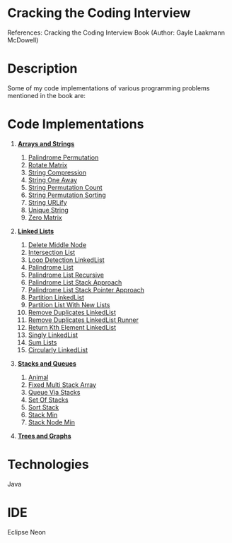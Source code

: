 # Cracking the Coding Interview
References: Cracking the Coding Interview Book (Author: Gayle Laakmann McDowell)

# Description
Some of my code implementations of various programming problems mentioned in the book are:

# Code Implementations
1. [**Arrays and Strings**](https://github.com/agrawal-priyank/cracking-the-coding-interview/tree/master/src/ArraysAndStrings)
    1. [Palindrome Permutation](https://github.com/agrawal-priyank/cracking-the-coding-interview/blob/master/src/ArraysAndStrings/PalindromePermutation.java)
    2. [Rotate Matrix](https://github.com/agrawal-priyank/cracking-the-coding-interview/blob/master/src/ArraysAndStrings/RotateMatrix.java)
    3. [String Compression](https://github.com/agrawal-priyank/cracking-the-coding-interview/blob/master/src/ArraysAndStrings/StringCompression.java)
    4. [String One Away](https://github.com/agrawal-priyank/cracking-the-coding-interview/blob/master/src/ArraysAndStrings/StringOneAway.java)
    5. [String Permutation Count](https://github.com/agrawal-priyank/cracking-the-coding-interview/blob/master/src/ArraysAndStrings/StringPermutationCount.java)
    6. [String Permutation Sorting](https://github.com/agrawal-priyank/cracking-the-coding-interview/blob/master/src/ArraysAndStrings/StringPermutationSorting.java)
    7. [String URLify](https://github.com/agrawal-priyank/cracking-the-coding-interview/blob/master/src/ArraysAndStrings/URLify.java)
    8. [Unique String](https://github.com/agrawal-priyank/cracking-the-coding-interview/blob/master/src/ArraysAndStrings/UniqueString.java)
    9. [Zero Matrix](https://github.com/agrawal-priyank/cracking-the-coding-interview/blob/master/src/ArraysAndStrings/ZeroMatrix.java)

2. [**Linked Lists**](https://github.com/agrawal-priyank/cracking-the-coding-interview/tree/master/src/LinkedLists)    
    1. [Delete Middle Node](https://github.com/agrawal-priyank/cracking-the-coding-interview/blob/master/src/LinkedLists/DeleteMiddleNode.java)
    2. [Intersection List](https://github.com/agrawal-priyank/cracking-the-coding-interview/blob/master/src/LinkedLists/IntersectionList.java)
    3. [Loop Detection LinkedList](https://github.com/agrawal-priyank/cracking-the-coding-interview/blob/master/src/LinkedLists/LoopDetectionLinkedList.java)
    4. [Palindrome List](https://github.com/agrawal-priyank/cracking-the-coding-interview/blob/master/src/LinkedLists/PalindromeList.java)
    5. [Palindrome List Recursive](https://github.com/agrawal-priyank/cracking-the-coding-interview/blob/master/src/LinkedLists/PalindromeListRecursive.java)
    6. [Palindrome List Stack Approach](https://github.com/agrawal-priyank/cracking-the-coding-interview/blob/master/src/LinkedLists/PalindromeListStackApproach.java)
    7. [Palindrome List Stack Pointer Approach](https://github.com/agrawal-priyank/cracking-the-coding-interview/blob/master/src/LinkedLists/PalindromeListStackPointerApproach.java)
    8. [Partition LinkedList](https://github.com/agrawal-priyank/cracking-the-coding-interview/blob/master/src/LinkedLists/PartitionLinkedList.java)
    9. [Partition List With New Lists](https://github.com/agrawal-priyank/cracking-the-coding-interview/blob/master/src/LinkedLists/PartitionListWithNewLists.java)
    10. [Remove Duplicates LinkedList](https://github.com/agrawal-priyank/cracking-the-coding-interview/blob/master/src/LinkedLists/RemoveDuplicatesLinkedLists.java)
    11. [Remove Duplicates LinkedList Runner](https://github.com/agrawal-priyank/cracking-the-coding-interview/blob/master/src/LinkedLists/RemoveDupsLinkedListRunner.java)
    12. [Return Kth Element LinkedList](https://github.com/agrawal-priyank/cracking-the-coding-interview/blob/master/src/LinkedLists/ReturnKthElementLinkedList.java)
    13. [Singly LinkedList](https://github.com/agrawal-priyank/cracking-the-coding-interview/blob/master/src/LinkedLists/SinglyLinkedList.java)
    14. [Sum Lists](https://github.com/agrawal-priyank/cracking-the-coding-interview/blob/master/src/LinkedLists/SumLists.java)
    15. [Circularly LinkedList](https://github.com/agrawal-priyank/cracking-the-coding-interview/blob/master/src/LinkedLists/CircularlyLinkedList.java)

3. [**Stacks and Queues**](https://github.com/agrawal-priyank/cracking-the-coding-interview/tree/master/src/StacksAndQueues)
    1. [Animal](https://github.com/agrawal-priyank/cracking-the-coding-interview/blob/master/src/StacksAndQueues/Animal.java)
    2. [Fixed Multi Stack Array](https://github.com/agrawal-priyank/cracking-the-coding-interview/blob/master/src/StacksAndQueues/FixedMultiStackArray.java)
    3. [Queue Via Stacks](https://github.com/agrawal-priyank/cracking-the-coding-interview/blob/master/src/StacksAndQueues/QueueViaStacks.java)
    4. [Set Of Stacks](https://github.com/agrawal-priyank/cracking-the-coding-interview/blob/master/src/StacksAndQueues/SetOfStacks.java)
    5. [Sort Stack](https://github.com/agrawal-priyank/cracking-the-coding-interview/blob/master/src/StacksAndQueues/SortStack.java)
    6. [Stack Min](https://github.com/agrawal-priyank/cracking-the-coding-interview/blob/master/src/StacksAndQueues/StackMin.java)
    7. [Stack Node Min](https://github.com/agrawal-priyank/cracking-the-coding-interview/blob/master/src/StacksAndQueues/StackNodeMin.java)

4. [**Trees and Graphs**](https://github.com/agrawal-priyank/cracking-the-coding-interview/tree/master/src/TreesAndGraphs)


# Technologies
Java

# IDE
Eclipse Neon
